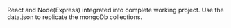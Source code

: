 React and Node(Express) integrated into complete working project.
Use the data.json to replicate the mongoDb collections.
